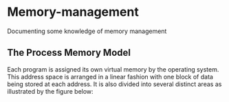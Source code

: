 # Memory-management
Documenting some knowledge of memory management
## The Process Memory Model
Each program is assigned its own virtual memory by the operating system. This address space is arranged in a linear fashion with one block of data being stored at each address. It is also divided into several distinct areas as illustrated by the figure below:
